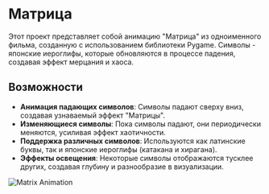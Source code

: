# Матрица 

Этот проект представляет собой анимацию "Матрица" из одноименного фильма, созданную с использованием библиотеки Pygame. Символы - японские иероглифы, которые обновляются в процессе падения, создавая эффект мерцания и хаоса.

## Возможности

- **Анимация падающих символов**: Символы падают сверху вниз, создавая узнаваемый эффект "Матрицы".
- **Изменяющиеся символы**: Пока символы падают, они периодически меняются, усиливая эффект хаотичности.
- **Поддержка различных символов**: Используются как латинские буквы, так и японские иероглифы (катакана и хирагана).
- **Эффекты освещения**: Некоторые символы отображаются тусклее других, создавая глубину и разнообразие в визуализации.
 

![Matrix Animation](matrix.gif)
